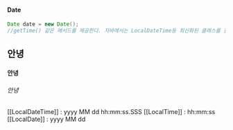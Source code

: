 #### Date
```java
Date date = new Date();
//getTime() 같은 메서드를 제공한다. 자바에서는 LocalDateTime등 최신화된 클래스를 권장하니 자세한 설명은 생략.
```

## 안녕
#### 안녕
###### 안녕
[[LocalDateTime]] : yyyy MM dd hh:mm:ss.SSS
[[LocalTime]] : hh:mm:ss
[[LocalDate]] : yyyy MM dd